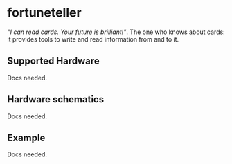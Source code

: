 # fortuneteller

_"I can read cards. Your future is brilliant!"_. The one who knows about cards: it provides tools to write and read information from and to it. 

## Supported Hardware
Docs needed.

## Hardware schematics
Docs needed.

## Example
Docs needed.
